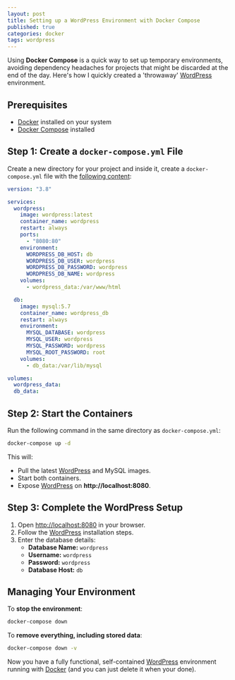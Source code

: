 ```yaml
---
layout: post
title: Setting up a WordPress Environment with Docker Compose
published: true
categories: docker
tags: wordpress
---
```


Using **Docker Compose** is a quick way to set up temporary environments, avoiding dependency headaches for projects that might be discarded at the end of the day. Here's how I quickly created a 'throwaway' [WordPress](https://wordpress.com/) environment.

<!--more-->

## **Prerequisites**

- [Docker](https://www.docker.com/) installed on your system
- [Docker Compose](https://docs.docker.com/compose/) installed

## **Step 1: Create a `docker-compose.yml` File**

Create a new directory for your project and inside it, create a `docker-compose.yml` file with the [following content](https://github.com/gregstanley/dockerfile-variations/blob/master/wordpress/docker-compose.yml):

```yaml
version: "3.8"

services:
  wordpress:
    image: wordpress:latest
    container_name: wordpress
    restart: always
    ports:
      - "8080:80"
    environment:
      WORDPRESS_DB_HOST: db
      WORDPRESS_DB_USER: wordpress
      WORDPRESS_DB_PASSWORD: wordpress
      WORDPRESS_DB_NAME: wordpress
    volumes:
      - wordpress_data:/var/www/html

  db:
    image: mysql:5.7
    container_name: wordpress_db
    restart: always
    environment:
      MYSQL_DATABASE: wordpress
      MYSQL_USER: wordpress
      MYSQL_PASSWORD: wordpress
      MYSQL_ROOT_PASSWORD: root
    volumes:
      - db_data:/var/lib/mysql

volumes:
  wordpress_data:
  db_data:
```

## **Step 2: Start the Containers**

Run the following command in the same directory as `docker-compose.yml`:

```sh
docker-compose up -d
```

This will:

- Pull the latest [WordPress](https://wordpress.com/) and MySQL images.
- Start both containers.
- Expose [WordPress](https://wordpress.com/) on **http://localhost:8080**.

## **Step 3: Complete the WordPress Setup**

1. Open [http://localhost:8080](http://localhost:8080) in your browser.
2. Follow the [WordPress](https://wordpress.com/) installation steps.
3. Enter the database details:
   - **Database Name:** `wordpress`
   - **Username:** `wordpress`
   - **Password:** `wordpress`
   - **Database Host:** `db`

## **Managing Your Environment**

To **stop the environment**:

```sh
docker-compose down
```

To **remove everything, including stored data**:

```sh
docker-compose down -v
```

Now you have a fully functional, self-contained [WordPress](https://wordpress.com/) environment running with [Docker](https://www.docker.com/) (and you can just delete it when your done).
